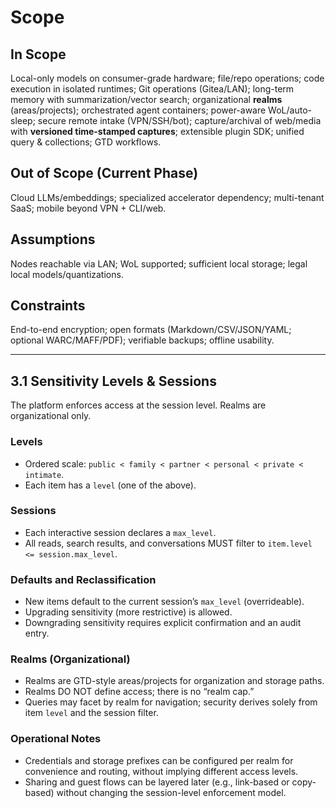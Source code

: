 # Scope

## In Scope
Local-only models on consumer-grade hardware; file/repo operations; code execution in isolated runtimes; Git operations (Gitea/LAN); long-term memory with summarization/vector search; organizational **realms** (areas/projects); orchestrated agent containers; power-aware WoL/auto-sleep; secure remote intake (VPN/SSH/bot); capture/archival of web/media with **versioned time-stamped captures**; extensible plugin SDK; unified query & collections; GTD workflows.

## Out of Scope (Current Phase)
Cloud LLMs/embeddings; specialized accelerator dependency; multi-tenant SaaS; mobile beyond VPN + CLI/web.

## Assumptions
Nodes reachable via LAN; WoL supported; sufficient local storage; legal local models/quantizations.

## Constraints
End-to-end encryption; open formats (Markdown/CSV/JSON/YAML; optional WARC/MAFF/PDF); verifiable backups; offline usability.

---

## 3.1 Sensitivity Levels & Sessions

The platform enforces access at the session level. Realms are organizational only.

### Levels
- Ordered scale: `public < family < partner < personal < private < intimate`.
- Each item has a `level` (one of the above).

### Sessions
- Each interactive session declares a `max_level`.
- All reads, search results, and conversations MUST filter to
  `item.level <= session.max_level`.

### Defaults and Reclassification
- New items default to the current session’s `max_level` (overrideable).
- Upgrading sensitivity (more restrictive) is allowed.
- Downgrading sensitivity requires explicit confirmation and an audit entry.

### Realms (Organizational)
- Realms are GTD-style areas/projects for organization and storage paths.
- Realms DO NOT define access; there is no “realm cap.”
- Queries may facet by realm for navigation; security derives solely from item
  `level` and the session filter.

### Operational Notes
- Credentials and storage prefixes can be configured per realm for convenience
  and routing, without implying different access levels.
- Sharing and guest flows can be layered later (e.g., link-based or copy-based)
  without changing the session-level enforcement model.

